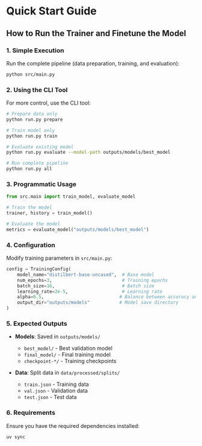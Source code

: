 # Quick Start Guide

## How to Run the Trainer and Finetune the Model

### 1. Simple Execution

Run the complete pipeline (data preparation, training, and evaluation):
```bash
python src/main.py
```

### 2. Using the CLI Tool

For more control, use the CLI tool:

```bash
# Prepare data only
python run.py prepare

# Train model only
python run.py train

# Evaluate existing model
python run.py evaluate --model-path outputs/models/best_model

# Run complete pipeline
python run.py all
```

### 3. Programmatic Usage

```python
from src.main import train_model, evaluate_model

# Train the model
trainer, history = train_model()

# Evaluate the model
metrics = evaluate_model("outputs/models/best_model")
```

### 4. Configuration

Modify training parameters in `src/main.py`:

```python
config = TrainingConfig(
    model_name="distilbert-base-uncased",  # Base model
    num_epochs=3,                          # Training epochs
    batch_size=16,                         # Batch size
    learning_rate=2e-5,                    # Learning rate
    alpha=0.5,                            # Balance between accuracy and consistency
    output_dir="outputs/models"           # Model save directory
)
```

### 5. Expected Outputs

- **Models**: Saved in `outputs/models/`
  - `best_model/` - Best validation model
  - `final_model/` - Final training model
  - `checkpoint-*/` - Training checkpoints

- **Data**: Split data in `data/processed/splits/`
  - `train.json` - Training data
  - `val.json` - Validation data  
  - `test.json` - Test data

### 6. Requirements

Ensure you have the required dependencies installed:
```bash
uv sync
```